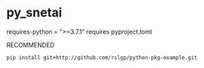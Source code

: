 # py_snetai
requires-python = ">=3.7.1"
requires pyproject.toml


RECOMMENDED

```
pip install git+http://github.com/rslgp/python-pkg-example.git
```
